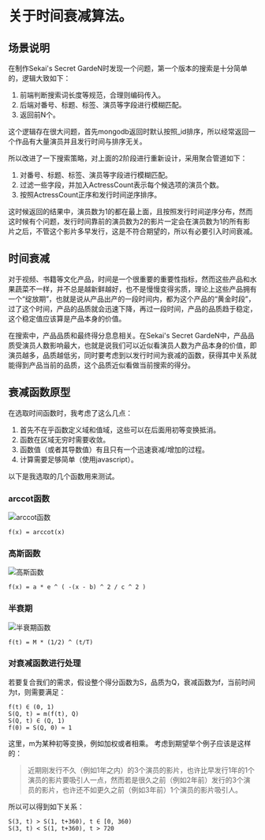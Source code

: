 # 关于时间衰减算法。

## 场景说明

在制作Sekai's Secret GardeN时发现一个问题，第一个版本的搜索是十分简单的，逻辑大致如下：

1. 前端判断搜索词长度等规范，合理则编码传入。
2. 后端对番号、标题、标签、演员等字段进行模糊匹配。
3. 返回前N个。

这个逻辑存在很大问题，首先mongodb返回时默认按照_id排序，所以经常返回一个作品有大量演员并且发行时间与排序无关。

所以改进了一下搜索策略，对上面的2阶段进行重新设计，采用聚合管道如下：

1. 对番号、标题、标签、演员等字段进行模糊匹配。
2. 过滤一些字段，并加入ActressCount表示每个候选项的演员个数。
3. 按照ActressCount正序和发行时间逆序排序。

这时候返回的结果中，演员数为1的都在最上面，且按照发行时间逆序分布，然而这时候有个问题，发行时间靠前的演员数为2的影片一定会在演员数为1的所有影片之后，不管这个影片多早发行，这是不符合期望的，所以有必要引入时间衰减。

## 时间衰减

对于视频、书籍等文化产品，时间是一个很重要的重要性指标，然而这些产品和水果蔬菜不一样，并不总是越新鲜越好，也不是慢慢变得劣质，理论上这些产品拥有一个“绽放期”，也就是说从产品出产的一段时间内，都为这个产品的“黄金时段”，过了这个时间，产品的品质就会迅速下降，再过一段时间，产品的品质趋于稳定，这个稳定值应该算是产品本身的价值。

在搜索中，产品品质和最终得分息息相关。在Sekai's Secret GardeN中，产品品质受演员人数影响最大，也就是说我们可以近似看演员人数为产品本身的价值，即演员越多，品质越低劣，同时要考虑到以发行时间为衰减的函数，获得其中关系就能得到产品当前的品质，这个品质近似看做当前搜索的得分。

## 衰减函数原型

在选取时间函数时，我考虑了这么几点：

1. 首先不在乎函数定义域和值域，这些可以在后面用初等变换抵消。
2. 函数在区域无穷时需要收敛。
3. 函数值（或者其导数值）有且只有一个迅速衰减/增加的过程。
4. 计算需要足够简单（使用javascript）。

以下是我选取的几个函数用来测试。

### arccot函数

![arccot函数](http://e.hiphotos.baidu.com/baike/c0%3Dbaike92%2C5%2C5%2C92%2C30/sign=638c65147a310a55d029d6a6d62c28cc/e850352ac65c1038c7f93125b1119313b17e8956.jpg)
```
f(x) = arccot(x)
```

### 高斯函数

![高斯函数](http://d.hiphotos.baidu.com/baike/g%3D0%3Bw%3D268/sign=f83723c760d9f2d3301121e4ded1b825/810a19d8bc3eb135b039ab9da41ea8d3fd1f441d.jpg)
```
f(x) = a * e ^ ( -(x - b) ^ 2 / c ^ 2 )
```
### 半衰期

![半衰期函数](http://e.hiphotos.baidu.com/baike/g%3D0%3Bw%3D268/sign=2a149f740e3387448cc52a772632ebcf/d53f8794a4c27d1e0e2bfae019d5ad6eddc43881.jpg)
```
f(t) = M * (1/2) ^ (t/T)
```

### 对衰减函数进行处理

若要复合我们的需求，假设整个得分函数为S，品质为Q，衰减函数为f，当前时间为t，则需要满足：
```
f(t) ∈ (0, 1)
S(Q, t) = m(f(t), Q)
S(Q, t) ∈ (Q, 1)
f(0) = S(Q, 0) ≈ 1
```
这里，m为某种初等变换，例如加权或者相乘。
考虑到期望举个例子应该是这样的：

> 近期刚发行不久（例如1年之内）的3个演员的影片，也许比早发行1年的1个演员的影片要吸引人一点，然而若是很久之前（例如2年前）发行的3个演员的影片，也许还不如更久之前（例如3年前）1个演员的影片吸引人。

所以可以得到如下关系：
```
S(3, t) > S(1, t+360), t ∈ [0, 360)
S(3, t) < S(1, t+360), t > 720
```
